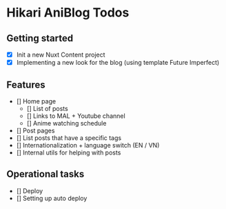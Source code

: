 # Hikari AniBlog Todos

## Getting started
- [x] Init a new Nuxt Content project
- [x] Implementing a new look for the blog (using template Future Imperfect)

## Features
- [] Home page
    - [] List of posts
    - [] Links to MAL + Youtube channel
    - [] Anime watching schedule
- [] Post pages
- [] List posts that have a specific tags
- [] Internationalization + language switch (EN / VN)
- [] Internal utils for helping with posts

## Operational tasks
- [] Deploy
- [] Setting up auto deploy